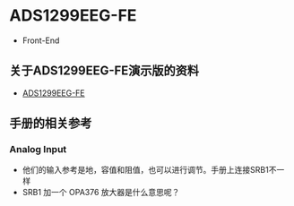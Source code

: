 # ADS1299EEG-FE
+ Front-End
## 关于ADS1299EEG-FE演示版的资料
+ [ADS1299EEG-FE](http://www.eeboard.com/ziliao/ads1299eeg-fe%E6%80%A7%E8%83%BD%E6%BC%94%E7%A4%BA%E5%A5%97%E4%BB%B6/)
## 手册的相关参考
### Analog Input
+ 他们的输入参考是地，容值和阻值，也可以进行调节。手册上连接SRB1不一样
+ SRB1 加一个 OPA376 放大器是什么意思呢？